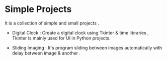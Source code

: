 # Simple Projects
It is a collection of simple and small projects .

- Digital Clock : 
  Create a digital clock using Tkinter & time libraries , Tkinter is mainly used for UI in Python projects.

- Sliding Imaging :
  It's program sliding between images automatically with delay between image & another .
